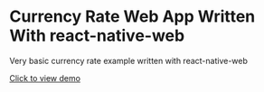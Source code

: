 # Currency Rate Web App Written With react-native-web
Very basic currency rate example written with react-native-web

<a href="http://ugurdemirel.tk" target="_blank">Click to view demo</b>
